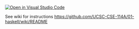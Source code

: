 [![Open in Visual Studio Code](https://classroom.github.com/assets/open-in-vscode-c66648af7eb3fe8bc4f294546bfd86ef473780cde1dea487d3c4ff354943c9ae.svg)](https://classroom.github.com/online_ide?assignment_repo_id=7643899&assignment_repo_type=AssignmentRepo)

See wiki for instructions https://github.com/UCSC-CSE-114A/01-haskell/wiki/README
